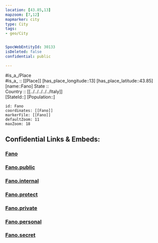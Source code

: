 ```yaml
---
location: [43.85,13] 
mapzoom: [7,12] 
mapmarker: city 
type: City
tags:
- geo/City


SpocWebEntityId: 30133
isDeleted: false
confidential: public

---
```

#is_a_/Place  
#is_a_ :: [[Place]] 
[has_place_longitude::13] 
[has_place_latitude::43.85] 
[name::Fano] 
State ::  
Country :: [[../../../../../Italy]]  
[StateId::] 
[Population::] 



```leaflet
id: Fano
coordinates: [[Fano]] 
markerFile: [[Fano]] 
defaultZoom: 11 
maxZoom: 18
```


## Confidential Links & Embeds: 

### [Fano](/_Standards/Earth/Continent/Europe/Europe~South/Italy/regions~Italy/Marche/Pesaro_e_Urbino/City/Fano.md) 

### [Fano.public](/_public/Earth/Continent/Europe/Europe~South/Italy/regions~Italy/Marche/Pesaro_e_Urbino/City/Fano.public.md) 

### [Fano.internal](/_internal/Earth/Continent/Europe/Europe~South/Italy/regions~Italy/Marche/Pesaro_e_Urbino/City/Fano.internal.md) 

### [Fano.protect](/_protect/Earth/Continent/Europe/Europe~South/Italy/regions~Italy/Marche/Pesaro_e_Urbino/City/Fano.protect.md) 

### [Fano.private](/_private/Earth/Continent/Europe/Europe~South/Italy/regions~Italy/Marche/Pesaro_e_Urbino/City/Fano.private.md) 

### [Fano.personal](/_personal/Earth/Continent/Europe/Europe~South/Italy/regions~Italy/Marche/Pesaro_e_Urbino/City/Fano.personal.md) 

### [Fano.secret](/_secret/Earth/Continent/Europe/Europe~South/Italy/regions~Italy/Marche/Pesaro_e_Urbino/City/Fano.secret.md)


